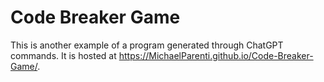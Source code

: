 # Code Breaker Game
 This is another example of a program generated through ChatGPT commands. 
 It is hosted at https://MichaelParenti.github.io/Code-Breaker-Game/.
